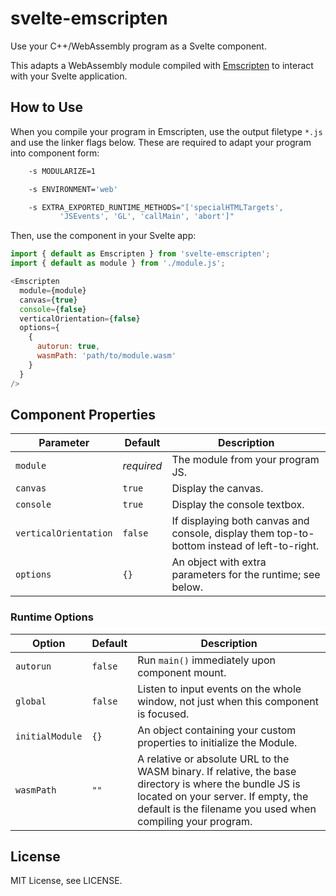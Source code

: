 # svelte-emscripten

Use your C++/WebAssembly program as a Svelte component.

This adapts a WebAssembly module compiled with [Emscripten](https://emscripten.org) to interact
with your Svelte application.

## How to Use

When you compile your program in Emscripten, use the output filetype `*.js`
and use the linker flags below. These are required to adapt your program into component form:

```sh
    -s MODULARIZE=1

    -s ENVIRONMENT='web'

    -s EXTRA_EXPORTED_RUNTIME_METHODS="['specialHTMLTargets',
           'JSEvents', 'GL', 'callMain', 'abort']"
```

Then, use the component in your Svelte app:

```js
import { default as Emscripten } from 'svelte-emscripten';
import { default as module } from './module.js';

<Emscripten
  module={module}
  canvas={true}
  console={false}
  verticalOrientation={false}
  options={
    { 
      autorun: true,
      wasmPath: 'path/to/module.wasm'
    }
  }
/>
```

## Component Properties

|Parameter|Default|Description
|---------|-------|-----------
|`module`|*required*|The module from your program JS.
|`canvas`|`true`|Display the canvas.
|`console`|`true`|Display the console textbox.
|`verticalOrientation`|`false`|If displaying both canvas and console, display them top-to-bottom instead of left-to-right.
|`options`|`{}`|An object with extra parameters for the runtime; see below.

### Runtime Options

|Option|Default|Description
|---------|-------|-----------
|`autorun`|`false`|Run `main()` immediately upon component mount.
|`global`|`false`|Listen to input events on the whole window, not just when this component is focused.
|`initialModule`|`{}`|An object containing your custom properties to initialize the Module.
|`wasmPath`|`""`|A relative or absolute URL to the WASM binary. If relative, the base directory is where the bundle JS is located on your server. If empty, the default is the filename you used when compiling your program.

## License

MIT License, see LICENSE.
